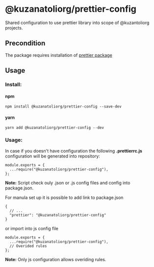 # @kuzanatoliorg/prettier-config

Shared configuration to use prettier library into scope of @kuzantoliorg projects.

## Precondition

The package requires installation of [prettier package](https://www.npmjs.com/package/prettier)

## Usage

### Install:

#### npm

```
npm install @kuzanatoliorg/prettier-config --save-dev
```

#### yarn

```
yarn add @kuzanatoliorg/prettier-config --dev
```

### Usage:

In case if you doesn't have configuration the following **.prettierrc.js** configuration will be generated into repository:

    module.exports = {
      ...require("@kuzanatoliorg/prettier-config"),
    };

**Note:** Script check ouly .json or .js config files and config into package.json.

For manula set up it is possible to add link to package.json

    {
      // ...
      "prettier": "@kuzanatoliorg/prettier-config"
    }

or import into js config file

    module.exports = {
      ...require("@kuzanatoliorg/prettier-config"),
      // Overided rules
    };

**Note:** Only js configuration allows overiding rules.
